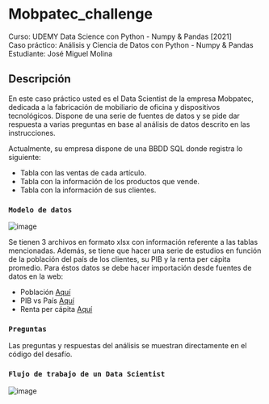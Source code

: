 # Mobpatec_challenge

Curso: UDEMY Data Science con Python - Numpy & Pandas [2021]  
Caso práctico: Análisis y Ciencia de Datos con Python - Numpy &amp; Pandas 
Estudiante: José Miguel Molina

## Descripción

En este caso práctico usted es el Data Scientist de la empresa Mobpatec, dedicada a la fabricación de mobiliario de oficina y dispositivos tecnológicos. Dispone de una serie de fuentes de datos y se pide dar respuesta a varias preguntas en base al análisis de datos descrito en las instrucciones.  

Actualmente, su empresa dispone de una BBDD SQL donde registra lo siguiente:
- Tabla con las ventas de cada artículo.  
- Tabla con la información de los productos que vende.  
- Tabla con la información de sus clientes.  

### `Modelo de datos`

![image](https://user-images.githubusercontent.com/7356067/112846391-62a11380-907c-11eb-8ed7-c03629a05397.png)

Se tienen 3 archivos en formato xlsx con información referente a las tablas mencionadas.  Además, se tiene que hacer una serie de estudios en función de la población del país de los clientes, su PIB y la renta per cápita promedio.  Para éstos datos se debe hacer importación desde fuentes de datos en la web:  

- Población [Aquí](https://es.wikipedia.org/wiki/Anexo:Pa%C3%ADses_y_territorios_dependientes_por_poblaci%C3%B3n)  
- PIB vs País [Aquí](https://www.worldometers.info/gdp/gdp-by-country/)  
- Renta per cápita [Aquí](https://en.wikipedia.org/wiki/List_of_countries_by_average_wage)  
	
### `Preguntas`  

Las preguntas  y respuestas del análisis se muestran directamente en el código del desafío.  

### `Flujo de trabajo de un Data Scientist`  

![image](https://user-images.githubusercontent.com/7356067/112855446-2de58a00-9085-11eb-8049-ac6167d36c50.png)

